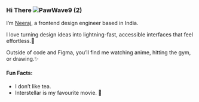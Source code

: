 ### Hi There ![PawWave9 (2)](https://github.com/user-attachments/assets/4ed5803a-2a01-4090-84bb-545402533001)

I’m <a href="#">Neeraj<a>, a frontend design engineer based in India.

I love turning design ideas into lightning-fast, accessible interfaces that feel effortless.👾

Outside of code and Figma, you’ll find me watching anime, hitting the gym, or drawing.✨

#### Fun Facts:
* I don’t like tea.
* Interstellar is my favourite movie. 🌌

